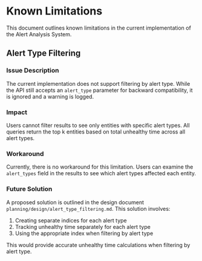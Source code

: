 # Known Limitations

This document outlines known limitations in the current implementation of the Alert Analysis System.

## Alert Type Filtering

### Issue Description

The current implementation does not support filtering by alert type. While the API still accepts an `alert_type` parameter for backward compatibility, it is ignored and a warning is logged.

### Impact

Users cannot filter results to see only entities with specific alert types. All queries return the top k entities based on total unhealthy time across all alert types.

### Workaround

Currently, there is no workaround for this limitation. Users can examine the `alert_types` field in the results to see which alert types affected each entity.

### Future Solution

A proposed solution is outlined in the design document `planning/design/alert_type_filtering.md`. This solution involves:

1. Creating separate indices for each alert type
2. Tracking unhealthy time separately for each alert type
3. Using the appropriate index when filtering by alert type

This would provide accurate unhealthy time calculations when filtering by alert type.
